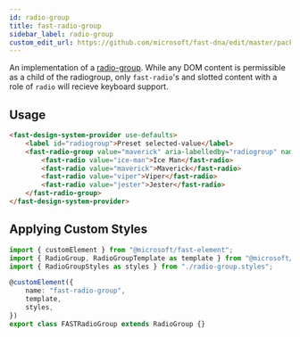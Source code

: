 ```yaml
---
id: radio-group
title: fast-radio-group
sidebar_label: radio-group
custom_edit_url: https://github.com/microsoft/fast-dna/edit/master/packages/web-components/fast-foundation/src/radio-group/README.md
---
```


An implementation of a [radio-group](https://w3c.github.io/aria-practices/#radiobutton). While any DOM content is permissible as a child of the radiogroup, only `fast-radio`'s and slotted content with a role of `radio` will recieve keyboard support.

## Usage

```html live
<fast-design-system-provider use-defaults>
    <label id="radiogroup">Preset selected-value</label>
    <fast-radio-group value="maverick" aria-labelledby="radiogroup" name="best-pilot">
        <fast-radio value="ice-man">Ice Man</fast-radio>
        <fast-radio value="maverick">Maverick</fast-radio>
        <fast-radio value="viper">Viper</fast-radio>
        <fast-radio value="jester">Jester</fast-radio>
    </fast-radio-group>
</fast-design-system-provider>
```

## Applying Custom Styles

```ts
import { customElement } from "@microsoft/fast-element";
import { RadioGroup, RadioGroupTemplate as template } from "@microsoft/fast-foundation";
import { RadioGroupStyles as styles } from "./radio-group.styles";

@customElement({
    name: "fast-radio-group",
    template,
    styles,
})
export class FASTRadioGroup extends RadioGroup {}
```